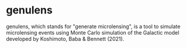 # genulens
genulens, which stands for "generate microlensing", is a tool to simulate microlensing events using Monte Carlo simulation of the Galactic model developed by Koshimoto, Baba & Bennett (2021).
